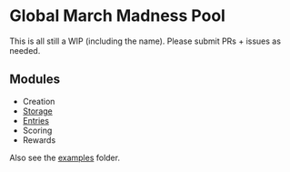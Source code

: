 # Global March Madness Pool

This is all still a WIP (including the name). Please submit PRs + issues as needed.

## Modules

- Creation
- [Storage](./storage/README.md)
- [Entries](./entries/README.md)
- Scoring
- Rewards

Also see the [examples](./examples) folder.

